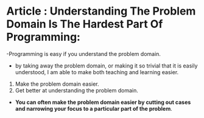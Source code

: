 
# Article : Understanding The Problem Domain Is The Hardest Part Of Programming:
-Programming is easy if you understand the problem domain.
- by taking away the problem domain, or making it so trivial that it is easily understood, I am able to make both teaching and learning easier.
1. Make the problem domain easier.
2. Get better at understanding the problem domain.
* **You can often make the problem domain easier by cutting out cases and narrowing your focus to a particular part of the problem**.
